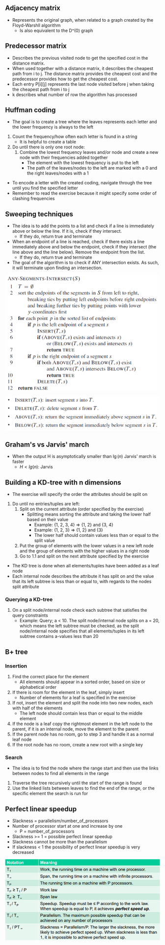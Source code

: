 ## Adjacency matrix

- Represents the original graph, when related to a graph created by the Floyd-Warshll algorithm
  - Is also equivalent to the D^(0) graph

## Predecessor matrix

- Describes the previous visited node to get the specified cost in the distance matrix.
- When used together with a distance matrix, it describes the cheapest path from i to j. The distance matrix provides the cheapest cost and the predecessor provides how to get the cheapest cost.
- Each entry P[i]\[j] represents the last node visited before j when taking the cheapest path from i to j
- k describes what number of row the algorithm has processed

## Huffman coding

- The goal is to create a tree where the leaves represents each letter and the lower frequency is always to the left

1. Count the frequency/how often each letter is found in a string
   - It is helpful to create a table
2. Do until there is only one root node:
   1. Combine the lowest frequency leaves and/or node and create a new node with their frequencies added together
      - The element with the lowest frequency is put to the left
      - The path of the leaves/nodes to the left are marked with a 0 and the right leaves/nodes with a 1

- To encode a letter with the created coding, navigate through the tree until you find the specified letter
- Remember to read the exercise because it might specify some order of clashing frequencies

## Sweeping techniques

- The idea is to add the points to a list and check if a line is immediately above or below the line. If it is, check if they intersect. 
  - If they do, return true and terminate
- When an endpoint of a line is reached, check if there exists a line immediately above and below the endpoint, check if they intersect (the line above and the line below). Remove the endpoint from the list.
  - If they do, return true and terminate
- The goal of the algorithm is to check if ANY intersection exists. As such, it will terminate upon finding an intersection.

![unknown2](2016.assets/unknown2.png)

![img](2016.assets/unknown.png)

## Graham's vs Jarvis' march

- When the output H is asymptotically smaller than $\lg(n)$ Jarvis' march is faster
  - $H < lg(n)$: Jarvis

## Building a KD-tree with n dimensions

- The exercise will specify the order the attributes should be split on

1. Do until no entries/tuples are left:
   1. Split on the current attribute (order specified by the exercise)
      - Splitting means sorting the attribute and taking the lower half based on their value
        - Example: {1, 2, 3, 4} => {1, 2} and {3, 4} 
        - Example: {1, 2, 3} => {1, 2} and {3}
        - The lower half should contain values less than or equal to the split value
   2. Put the group of elements with the lower values in a new left node and the group of elements with the higher values in a right node
   3. Go to 1.1 and split on the next attribute specified by the exercise

- The KD tree is done when all elements/tuples have been added as a leaf node
- Each internal node describes the attribute it has split on and the value that its left subtree is less than or equal to, with regards to the nodes split attribute

### Querying a KD-tree

1. On a split node/internal node check each subtree that satisfies the query constraints
   - Example: Query; a < 10. The split node/internal node splits on a = 20, which means the left subtree must be checked, as the split node/internal node specifies that all elements/tuples in its left subtree contains a-values less than 20

## B+ tree

### Insertion

1. Find the correct place for the element
   - All elements should appear in a sorted order, based on size or alphabetical order
2. If there is room for the element in the leaf, simply insert
   - Number of elements for a leaf is specified in the exercise
3. If not, insert the element and split the node into two new nodes, each with half of the elements
   - The left node should contain less than or equal to the middle element
4. If the node is a leaf copy the rightmost element in the left node to the parent, if it is an internal node, move the element to the parent
5. If the parent node has no room, go to step 3 and handle it as a normal leaf node
6. If the root node has no room,  create a new root with a single key

### Search

- The idea is to find the node where the range start and then use the links between nodes to find all elements in the range

1. Traverse the tree recursively until the start of the range is found
2. Use the linked lists between leaves to find the end of the range, or the specific element the search is run for

## Perfect linear speedup

- Slackness = parallelism/number_of_processors
- Number of processor start at one and increase by one 
  - P = number_of_processors
- Slackness >= 1 = possible perfect linear speedup
- Slackness cannot be more than the parallelism 
- If slackness < 1 the possibility of perfect linear speedup is very decreased

![image-20200604111653042](2016.assets/image-20200604111653042.png)

